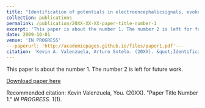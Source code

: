 ```yaml
---
title: "Identification of potentials in electroencephalicsignals, evoked by virtual experiences of movement."
collection: publications
permalink: /publication/20XX-XX-XX-paper-title-number-1
excerpt: 'This paper is about the number 1. The number 2 is left for future work.'
date: 2009-10-01
venue: 'IN PROGRESS'
---paperurl: 'http://academicpages.github.io/files/paper1.pdf'---
citation: 'Kevin A. Valenzuela, Arturo Sotelo. (20XX). &quot;Identification of potentials in electroencephalicsignals, evoked by virtual experiences of movement.&quot; <i>IN PROGRESS</i>. 1(1).'
---
```

This paper is about the number 1. The number 2 is left for future work.

[Download paper here](http://academicpages.github.io/files/paper1.pdf)

Recommended citation: Kevin Valenzuela, You. (20XX). "Paper Title Number 1." <i>IN PROGRESS</i>. 1(1).
